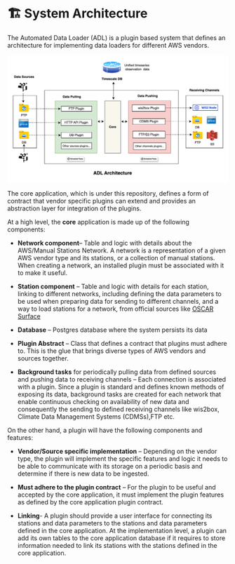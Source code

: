 # 🏗 System Architecture

The Automated Data Loader (ADL) is a plugin based system that defines an architecture for implementing data loaders for
different AWS vendors.

![ADL System Architecture](_static/images/adl-system-architecture.png)

The core application, which is under this repository, defines a form of contract that vendor specific plugins can extend
and provides an abstraction layer for integration of the plugins.

At a high level, the **core** application is made up of the following components:

- **Network component**– Table and logic with details about the AWS/Manual Stations Network. A network is a
  representation of a given AWS vendor type and its stations, or a collection of manual stations. When creating a
  network, an installed plugin must be associated with it to make it useful.

- **Station component** – Table and logic with details for each station, linking to different networks, including
  defining the data parameters to be used when preparing data for sending to different channels, and a way to load
  stations for a network, from official sources like [OSCAR Surface](https://oscar.wmo.int/surface)

- **Database** – Postgres database where the system persists its data

- **Plugin Abstract** – Class that defines a contract that plugins must adhere to. This is the glue that brings diverse
  types
  of AWS vendors and sources together.

- **Background tasks** for periodically pulling data from defined sources and pushing data to receiving channels – Each
  connection is associated with a plugin. Since a plugin is standard and defines known methods of exposing its data,
  background tasks are created for each network that enable continuous checking on availability of new data and
  consequently the sending to defined receiving channels like wis2box, Climate Data Management Systems (CDMSs),FTP etc.

On the other hand, a plugin will have the following components and features:

- **Vendor/Source specific implementation** – Depending on the vendor type, the plugin will implement the specific
  features and logic it needs to be able to communicate with its storage on a periodic basis and determine if there is
  new data to be ingested.

- **Must adhere to the plugin contract** – For the plugin to be useful and accepted by the core application, it must
  implement the plugin features as defined by the core application plugin contract.

- **Linking**- A plugin should provide a user interface for connecting its stations and data parameters to the stations
  and data parameters defined in the core application. At the implementation level, a plugin can add its own tables to
  the core application database if it requires to store information needed to link its stations with the stations
  defined in the core application.


